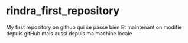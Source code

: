 # rindra_first_repository
My first repository on github qui se passe bien
Et maintenant on modifie depuis gitHub
mais aussi depuis ma machine locale
